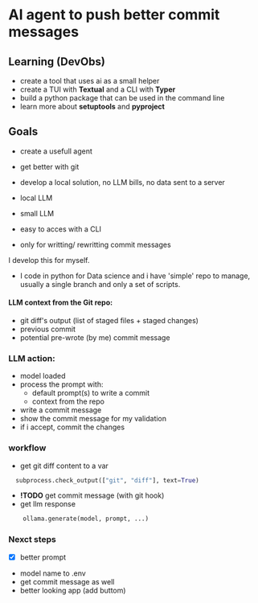 # AI agent to push better commit messages

## Learning (DevObs)
- create a tool that uses ai as a small helper
- create a TUI  with **Textual** and a CLI with **Typer**
- build a python package that can be used in the command line
- learn more about **setuptools** and **pyproject**

## Goals
- create a usefull agent
- get better with git
- develop a local solution, no LLM bills, no data sent to a server

- local LLM
- small LLM
- easy to acces with a CLI
- only for writting/ rewritting commit messages

I develop this for myself.
- I code in python for Data science and i have 'simple' repo to manage, usually a single branch and only a set of scripts.


#### LLM context from the Git repo:
- git diff's output (list of staged files + staged changes)
- previous commit
- potential pre-wrote (by me) commit message

### LLM action:
- model loaded
- process the prompt with:
  - default prompt(s) to write a commit
  - context from the repo
- write a commit message
- show the commit message for my validation
- if i accept, commit the changes

### workflow

- get git diff content to a var
```python
  subprocess.check_output(["git", "diff"], text=True)
```
- **!TODO** get commit message (with git hook)
- get llm response
```python
    ollama.generate(model, prompt, ...)
```



### Nexct steps
- [X] better prompt
- model name to .env
- get commit message as well
- better looking app (add buttom)

